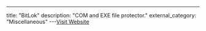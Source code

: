 ---
title: "BitLok"
description: "COM and EXE file protector."
external_category: "Miscellaneous"
---[Visit Website](https://defacto2.net/f/a520164?packer=bitlok)

